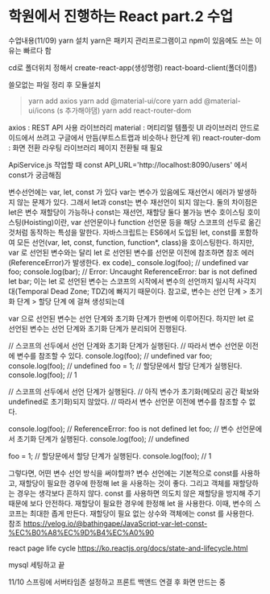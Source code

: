 # 학원에서 진행하는 React part.2 수업

수업내용(11/09)
yarn 설치
yarn은 패키지 관리프로그램이고 npm이 있음에도 쓰는 이유는 빠르다 함

cd로 폴더위치 정해서
create-react-app(생성명령) react-board-client(폴더이름)

쓸모없는 파일 정리 후
모듈설치
> yarn add axios
> yarn add @material-ui/core
> yarn add @material-ui/icons (s 추가해야댐)
> yarn add react-router-dom

axios : REST API 사용 라이브러리
material : 머티리얼 템플릿 UI 라이브러리
안드로이드에서 쓰려고 구글에서 만듬(부트스트랩과 비슷하나 한단계 위)
react-router-dom : 화면 전환 라우팅 라이브러리
페이지 전환될 때 필요

ApiService.js 작업할 때
const API_URL='http://localhost:8090/users' 에서 const가 궁금해짐

변수선언에는 var, let, const 가 있다
var는 변수가 있음에도 재선언시 에러가 발생하지 않는 문제가 있다.
그래서 let과 const는 변수 재선언이 되지 않는다.
둘의 차이점은 let은 변수 재할당이 가능하나 const는 재선언, 재할당 둘다 불가능
변수 호이스팅
호이스팅(Hoisting)이란, var 선언문이나 function 선언문 등을 해당 스코프의 선두로 옮긴 것처럼 동작하는 특성을 말한다.
자바스크립트는 ES6에서 도입된 let, const를 포함하여 모든 선언(var, let, const, function, function*, class)을 호이스팅한다.
하지만, var 로 선언된 변수와는 달리 let 로 선언된 변수를 선언문 이전에 참조하면 참조 에러(ReferenceError)가 발생한다.
ex code)_
            console.log(foo); // undefined
	var foo;
	console.log(bar); // Error: Uncaught ReferenceError: bar is not defined
	let bar;
이는 let 로 선언된 변수는 스코프의 시작에서 변수의 선언까지 일시적 사각지대(Temporal Dead Zone; TDZ)에 빠지기 때문이다.
참고로, 변수는 선언 단계 > 초기화 단계 > 할당 단계 에 걸쳐 생성되는데

var 으로 선언된 변수는 선언 단계와 초기화 단계가 한번에 이루어진다. 
하지만 let 로 선언된 변수는 선언 단계와 초기화 단계가 분리되어 진행된다.

// 스코프의 선두에서 선언 단계와 초기화 단계가 실행된다.
// 따라서 변수 선언문 이전에 변수를 참조할 수 있다.
console.log(foo); // undefined
var foo;
console.log(foo); // undefined
foo = 1; // 할당문에서 할당 단계가 실행된다.
console.log(foo); // 1

// 스코프의 선두에서 선언 단계가 실행된다.
// 아직 변수가 초기화(메모리 공간 확보와 undefined로 초기화)되지 않았다.
// 따라서 변수 선언문 이전에 변수를 참조할 수 없다.

console.log(foo); // ReferenceError: foo is not defined
let foo; // 변수 선언문에서 초기화 단계가 실행된다.
console.log(foo); // undefined

foo = 1; // 할당문에서 할당 단계가 실행된다.
console.log(foo); // 1

그렇다면, 어떤 변수 선언 방식을 써야할까?
변수 선언에는 기본적으로 const를 사용하고, 재할당이 필요한 경우에 한정해 let 을 사용하는 것이 좋다.
그리고 객체를 재할당하는 경우는 생각보다 흔하지 않다. const 를 사용하면 의도치 않은 재할당을 방지해 주기 때문에 보다 안전하다.
재할당이 필요한 경우에 한정해 let 을 사용한다. 이때, 변수의 스코프는 최대한 좁게 만든다.
재할당이 필요 없는 상수와 객체에는 const 를 사용한다.
참조 https://velog.io/@bathingape/JavaScript-var-let-const-%EC%B0%A8%EC%9D%B4%EC%A0%90

react page life cycle
https://ko.reactjs.org/docs/state-and-lifecycle.html

mysql 세팅하고 끝

11/10
스프링에 서버타임존 설정하고 프론트 백앤드 연결 후 화면 만드는 중